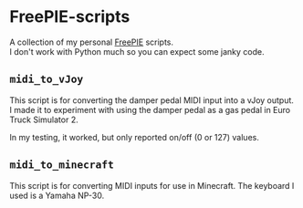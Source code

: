 # FreePIE-scripts

A collection of my personal [FreePIE](https://github.com/AndersMalmgren/FreePIE) scripts.  
I don't work with Python much so you can expect some janky code.

## `midi_to_vJoy`
This script is for converting the damper pedal MIDI input into a vJoy output. I made it to experiment with using the damper pedal as a gas pedal in Euro Truck Simulator 2.

In my testing, it worked, but only reported on/off (0 or 127) values.

## `midi_to_minecraft`
This script is for converting MIDI inputs for use in Minecraft. The keyboard I used is a Yamaha NP-30.
